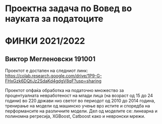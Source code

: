 # Проектна задача по Вовед во науката за податоците
# ФИНКИ 2021/2022
## Виктор Мегленовски 191001

Проектот е достапен на следниот линк: https://colab.research.google.com/drive/1P9-G-FHxGzk6DQtiJz2SdaKd4gdgV8qF?usp=sharing

Проектот опфаќа обработка на податочно множество за процентуалната невработеност на млади лица (на возраст од 15 до 24 години) во 220 држави низ светот во периодот од 2010 до 2014 година, тренирање на модели од машинско учење врз истите и споредба на перформансите на различните модели. Дел од моделите се: линеарна и полиномна регресија, XGBoost, Catboost како и невронски мрежи.
